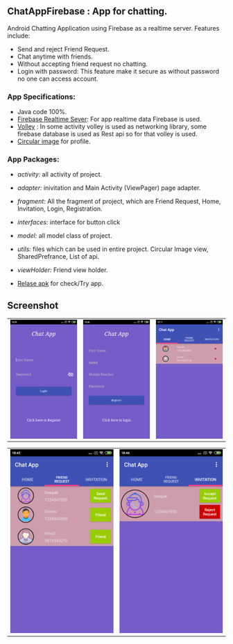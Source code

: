 ChatAppFirebase : App for chatting.
----

Android Chatting Application using Firebase as a realtime server. Features include:

- Send and reject Friend Request.
- Chat anytime with friends.
- Without accepting friend request no chatting.
- Login with password: This feature make it secure as without password no one can access account.

### App Specifications:

- Java code 100%.
- [Firebase Realtime Sever](https://firebase.google.com/docs/database): For app realtime data Firebase is used.
- [Volley](https://developer.android.com/training/volley) : In some activity volley is used as networking library, some firebase database is used as Rest api so for that volley is used.
- [Circular image](https://github.com/hdodenhof/CircleImageView) for profile.

### App Packages:

- *activity:* all activity of project.

- *adapter:* inivitation and Main Activity (ViewPager) page adapter.

- *fragment:* All the fragment of project, which are Friend Request, Home, Invitation, Login, Registration.

- *interfaces:* interface for button click

- *model:* all model class of project.

- *utils:* files which can be used in entire project. Circular Image view, SharedPrefrance, List of api.

- *viewHolder:* Friend view holder. 

- [Relase apk](Apk/ChatApp.apk) for check/Try app.

Screenshot
---- 

<table>
  <tr>
    <td>
      <img src="screenshot/login_screen.png" width=250 />
    </td>
    <td>
      <img src="screenshot/register_screen.png" width=250 />
    </td>
    <td>
      <img src="screenshot/home_screen.png" width=250 />
    </td>
  </tr>
</table>
 
 <table>
  <tr>
    <td>
      <img src="screenshot/friend_request_screen.png" width=250 />
    </td>
    <td>
      <img src="screenshot/invitation_screen.png" width=250 />
    </td>
  </tr>
</table> 
